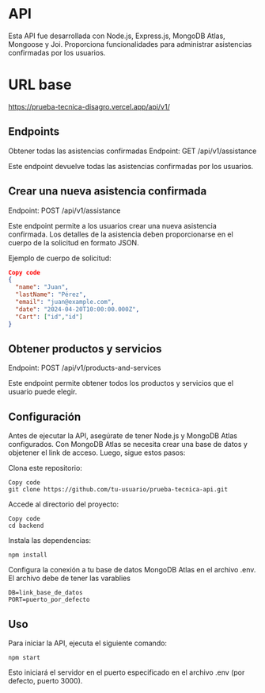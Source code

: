 # API
Esta API fue desarrollada con Node.js, Express.js, MongoDB Atlas, Mongoose y Joi. Proporciona funcionalidades para administrar asistencias confirmadas por los usuarios.

# URL base
https://prueba-tecnica-disagro.vercel.app/api/v1/

## Endpoints
Obtener todas las asistencias confirmadas
Endpoint: GET /api/v1/assistance

Este endpoint devuelve todas las asistencias confirmadas por los usuarios.

## Crear una nueva asistencia confirmada
Endpoint: POST /api/v1/assistance

Este endpoint permite a los usuarios crear una nueva asistencia confirmada. Los detalles de la asistencia deben proporcionarse en el cuerpo de la solicitud en formato JSON.

Ejemplo de cuerpo de solicitud:

```json
Copy code
{
  "name": "Juan",
  "lastName": "Pérez",
  "email": "juan@example.com",
  "date": "2024-04-20T10:00:00.000Z",
  "Cart": ["id","id"]
}
```

## Obtener productos y servicios
Endpoint: POST /api/v1/products-and-services

Este endpoint permite obtener todos los productos y servicios que el usuario puede elegir.


## Configuración
Antes de ejecutar la API, asegúrate de tener Node.js y MongoDB Atlas configurados.
Con MongoDB Atlas se necesita crear una base de datos y objetener el link de acceso.
Luego, sigue estos pasos:

Clona este repositorio:
```
Copy code
git clone https://github.com/tu-usuario/prueba-tecnica-api.git
```
Accede al directorio del proyecto:
```
Copy code
cd backend
```

Instala las dependencias:
```
npm install
```
Configura la conexión a tu base de datos MongoDB Atlas en el archivo .env. El archivo debe de tener las varablies
```
DB=link_base_de_datos
PORT=puerto_por_defecto

```

## Uso
Para iniciar la API, ejecuta el siguiente comando:
```
npm start
```
Esto iniciará el servidor en el puerto especificado en el archivo .env (por defecto, puerto 3000).
